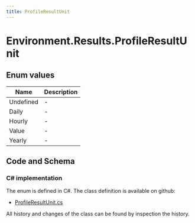 ```yaml
---
title: ProfileResultUnit
---
```


# Environment.Results.ProfileResultUnit



## Enum values

| Name            | Description                                                    |
|-----------------|----------------------------------------------------------------|
| Undefined |  -  |
| Daily |  -  |
| Hourly |  -  |
| Value |  -  |
| Yearly |  -  |


## Code and Schema

### C# implementation

The enum is defined in C#. The class definition is available on github:

- [ProfileResultUnit.cs](https://github.com/BHoM/BHoM/blob/develop/Environment_oM/Results/Enums/ProfileResultUnit.cs)

All history and changes of the class can be found by inspection the history.
